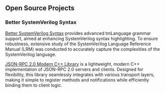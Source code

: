 ## Open Source Projects

### Better SystemVerilog Syntax

[Better SystemVerilog Syntax](https://github.com/hankhsu1996/vscode-better-systemverilog-syntax) provides advanced tmLanguage grammar support, aimed at enhancing SystemVerilog syntax highlighting. To ensure robustness, extensive study of the SystemVerilog Language Reference Manual (LRM) was conducted to accurately capture the complexities of the SystemVerilog language.

[JSON-RPC 2.0 Modern C++ Library](https://github.com/hankhsu1996/jsonrpc-cpp-lib) is a lightweight, modern C++ implementation of JSON-RPC 2.0 servers and clients. Designed for flexibility, this library seamlessly integrates with various transport layers, making it simple to register methods and notifications while efficiently binding them to client logic.
